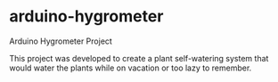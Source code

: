 # arduino-hygrometer
Arduino Hygrometer Project

This project was developed to create a plant self-watering system that would water the plants while on vacation or too lazy to remember. 
